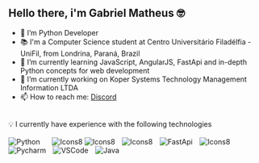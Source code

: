 <h2>Hello there, i'm Gabriel Matheus 🤓</h2>

          



- 🔭 I’m Python Developer
- 📚 I'm a Computer Science student at Centro Universitário Filadélfia - UniFil, from Londrina, Paraná, Brazil
- 🌱 I’m currently learning JavaScript, AngularJS, FastApi and in-depth Python concepts for web development
- 👯 I’m currently working on Koper Systems Technology Management Information LTDA
- 📫 How to reach me: [Discord](https://discord.com/users/Gabmats#2326)

<br>
 💡 I currently have experience with the following technologies
<br>
<br>
<img src="https://github.com/gabmats-creator/gabmats-creator/assets/124635467/825ae073-c432-4732-afa7-e2fa81704855" alt="Python" style="margin-right: 10px;">
<img src="https://github.com/gabmats-creator/gabmats-creator/assets/124635467/b90a415a-1069-40f4-a2ee-24ced499ccd3" alt="Icons8" style="margin-left: 10px;">
<img src="https://github.com/gabmats-creator/gabmats-creator/assets/124635467/42a2f0f2-07a7-4928-b26d-befd204a14a9" alt="Icons8" style="margin-right: 10px;">
<img src="https://github.com/gabmats-creator/gabmats-creator/assets/124635467/0091fedd-9753-4453-afc0-6480995cc82d" alt="Icons8" style="margin-right: 10px;">
<img src="https://github.com/gabmats-creator/gabmats-creator/assets/124635467/d211287a-79a3-43e3-8d6c-2c74176a1bb9" alt="FastApi" style="margin-right: 10px;">
<img src="https://github.com/gabmats-creator/gabmats-creator/assets/124635467/34b67c46-b121-47af-b424-d8b4f51eced0" alt="Icons8" style="margin-right: 10px;">
<img src="https://github.com/gabmats-creator/gabmats-creator/assets/124635467/88997ae6-a740-4401-8935-831db2f7486a" alt="Pycharm" style="margin-right: 10px;">
<img src="https://github.com/gabmats-creator/gabmats-creator/assets/124635467/5f9ac2a3-37f0-4dcf-b3c2-be0225198015" alt="VSCode" style="margin-right: 10px;">
<img src="https://github.com/gabmats-creator/gabmats-creator/assets/124635467/6b8129fa-4028-41ad-8e19-9b28cc9098f5" alt="Java" style="margin-right: 10px;">






